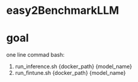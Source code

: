 # easy2BenchmarkLLM

# goal
one line commad bash:

1. run_inference.sh {docker_path} {model_name}
2. run_fintune.sh {docker_path} {model_name}
